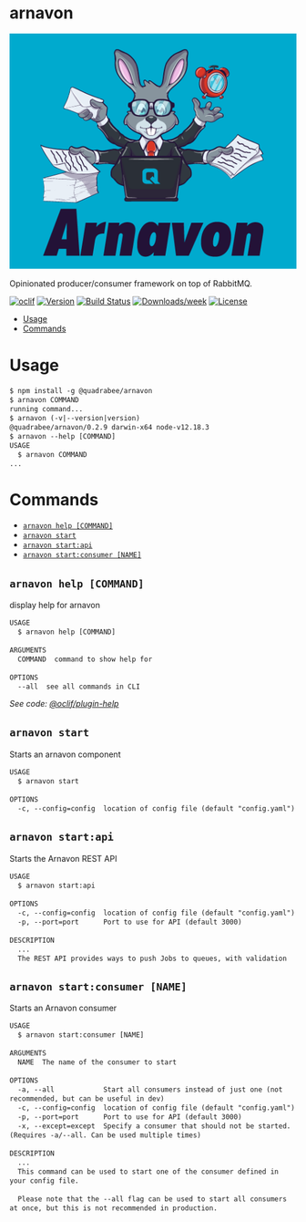 arnavon
===========

![ArnavonLogo](assets/arnavon-full@1.5x.png)

Opinionated producer/consumer framework on top of RabbitMQ.

[![oclif](https://img.shields.io/badge/cli-oclif-brightgreen.svg)](https://oclif.io)
[![Version](https://img.shields.io/npm/v/@quadrabee/arnavon.svg)](https://npmjs.org/package/@quadrabee/arnavon)
[![Build Status](https://travis-ci.com/Quadrabee/arnavon.svg?branch=master)](https://travis-ci.com/Quadrabee/arnavon)
[![Downloads/week](https://img.shields.io/npm/dw/@quadrabee/arnavon.svg)](https://npmjs.org/package/@quadrabee/arnavon)
[![License](https://img.shields.io/npm/l/@quadrabee/arnavon.svg)](https://github.com/quadrabee/arnavon/blob/master/package.json)

<!-- toc -->
* [Usage](#usage)
* [Commands](#commands)
<!-- tocstop -->
# Usage
<!-- usage -->
```sh-session
$ npm install -g @quadrabee/arnavon
$ arnavon COMMAND
running command...
$ arnavon (-v|--version|version)
@quadrabee/arnavon/0.2.9 darwin-x64 node-v12.18.3
$ arnavon --help [COMMAND]
USAGE
  $ arnavon COMMAND
...
```
<!-- usagestop -->
# Commands
<!-- commands -->
* [`arnavon help [COMMAND]`](#arnavon-help-command)
* [`arnavon start`](#arnavon-start)
* [`arnavon start:api`](#arnavon-startapi)
* [`arnavon start:consumer [NAME]`](#arnavon-startconsumer-name)

## `arnavon help [COMMAND]`

display help for arnavon

```
USAGE
  $ arnavon help [COMMAND]

ARGUMENTS
  COMMAND  command to show help for

OPTIONS
  --all  see all commands in CLI
```

_See code: [@oclif/plugin-help](https://github.com/oclif/plugin-help/blob/v3.2.3/src/commands/help.ts)_

## `arnavon start`

Starts an arnavon component

```
USAGE
  $ arnavon start

OPTIONS
  -c, --config=config  location of config file (default "config.yaml")
```

## `arnavon start:api`

Starts the Arnavon REST API

```
USAGE
  $ arnavon start:api

OPTIONS
  -c, --config=config  location of config file (default "config.yaml")
  -p, --port=port      Port to use for API (default 3000)

DESCRIPTION
  ...
  The REST API provides ways to push Jobs to queues, with validation
```

## `arnavon start:consumer [NAME]`

Starts an Arnavon consumer

```
USAGE
  $ arnavon start:consumer [NAME]

ARGUMENTS
  NAME  The name of the consumer to start

OPTIONS
  -a, --all            Start all consumers instead of just one (not recommended, but can be useful in dev)
  -c, --config=config  location of config file (default "config.yaml")
  -p, --port=port      Port to use for API (default 3000)
  -x, --except=except  Specify a consumer that should not be started. (Requires -a/--all. Can be used multiple times)

DESCRIPTION
  ...
  This command can be used to start one of the consumer defined in your config file.

  Please note that the --all flag can be used to start all consumers at once, but this is not recommended in production.
```
<!-- commandsstop -->
